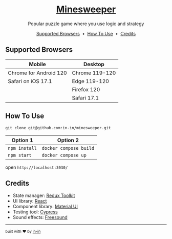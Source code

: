 <h1 align="center">
	<a href="https://mineszone.vercel.app">Minesweeper</a>
</h1>

<p align="center">Popular puzzle game where you use logic and strategy</p>

<p align="center">
	<a href="#supported-browsers">Supported Browsers</a>
	&nbsp;•&nbsp;
	<a href="#how-to-use">How To Use</a>
	&nbsp;•&nbsp;
	<a href="#credits">Credits</a>
</p>

## Supported Browsers

| Mobile | Desktop |
| --- | --- |
|Chrome for Android 120 | Chrome 119-120|
|Safari on iOS 17.1 | Edge 119-120|
| | Firefox 120|
| | Safari 17.1|

## How To Use

```shell
git clone git@github.com:in-in/minesweeper.git
```

| Option 1 | Option 2 |
| --- | --- |
| `npm install` | `docker compose build` |
| `npm start` | `docker compose up` |

open `http://localhost:3030/`

## Credits

- State manager: [Redux Toolkit](https://github.com/reduxjs/redux)
- UI library: [React](https://github.com/facebook/react)
- Component library: [Material UI](https://github.com/mui/material-ui)
- Testing tool: [Cypress](https://github.com/cypress-io/cypress)
- Sound effects: [Freesound](https://freesound.org/)
---

<sub>built with ❤︎ by <a href="https://github.com/in-in">in-in</a></sub>
